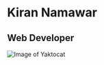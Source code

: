 # Kiran Namawar
## Web Developer
![Image of Yaktocat](https://octodex.github.com/images/yaktocat.png)
